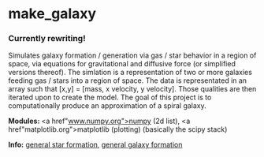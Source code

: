 <h1>make_galaxy</h1>

<h3>Currently rewriting!</h3>

Simulates galaxy formation / generation via gas / star behavior in a region of space, via equations for gravitational and diffusive force (or simplified versions thereof). The simlation is a representation of two or more galaxies feeding gas / stars into a region of space. The data is representated in an array such that [x,y] = [mass, x velocity, y velocity]. Those qualities are then iterated upon to create the model. The goal of this project is to computationally produce an approximation of a spiral galaxy.

<b>Modules: </b> <a href"www.numpy.org">numpy</a> (2d list), <a href"matplotlib.org">matplotlib</a> (plotting) (basically the scipy stack)

<b>Info:</b> <a href="http://en.wikipedia.org/wiki/Star_formation">general star formation</a>, <a href="http://en.wikipedia.org/wiki/Galaxy_formation_and_evolution">general galaxy formation</a>

<!-- -->
